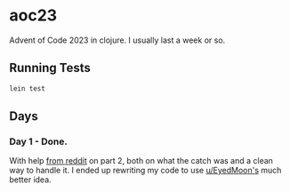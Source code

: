 # aoc23

Advent of Code 2023 in clojure. I usually last a week or so.

## Running Tests

```bash
lein test
```

## Days

### Day 1 - Done.

With help [from reddit](https://www.reddit.com/r/adventofcode/comments/1884fpl/2023_day_1for_those_who_stuck_on_part_2/) on part 2, both on what the catch was and a clean way to handle it. I ended up rewriting my code to use [u/EyedMoon's](https://www.reddit.com/r/adventofcode/comments/1884fpl/2023_day_1for_those_who_stuck_on_part_2/kbiywz6/) much better idea.
